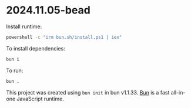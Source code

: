 # 2024.11.05-bead

Install runtime:

```bash
powershell -c "irm bun.sh/install.ps1 | iex"
```

To install dependencies:

```bash
bun i
```

To run:

```bash
bun .
```

This project was created using `bun init` in bun v1.1.33. [Bun](https://bun.sh) is a fast all-in-one JavaScript runtime.


